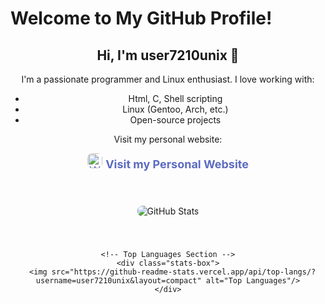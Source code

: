 # Welcome to My GitHub Profile!

<div align="center">
  <h2>Hi, I'm user7210unix 👋</h2>
  <p>I'm a passionate programmer and Linux enthusiast. I love working with:</p>
  <ul>
    <li>Html, C, Shell scripting</li>
    <li>Linux (Gentoo, Arch, etc.)</li>
    <li>Open-source projects</li>
  </ul>

  <p>Visit my personal website:</p>
  <a href="https://user7210unix.github.io/Showcase-website/" target="_blank">
    <img src="https://user7210unix.github.io/Showcase-website/favicon.ico" alt="Website Favicon" width="24" height="24" />
    <strong>Visit my Personal Website</strong>
  </a>

  <style>
    /* Center the content */
    .content-center {
      text-align: center;
      margin-top: 20px;
    }

    /* Customize the stats boxes */
    .stats-box {
      display: inline-block;
      margin: 10px;
      border-radius: 12px;
      padding: 20px;
      background-color: rgba(255, 255, 255, 0.1);
    }

    /* Add some hover effects for the link */
    a {
      color: #5c6bc0;
      text-decoration: none;
      font-size: 18px;
    }

    a:hover {
      color: #3949ab;
    }

    img {
      border-radius: 8px;
      margin-bottom: 10px;
    }
  </style>

  <div class="content-center">
    <!-- GitHub Stats Section -->
    <div class="stats-box">
      <img src="https://github-readme-stats.vercel.app/api?username=user7210unix&show_icons=true&hide_title=true&hide_border=true&count_private=true&theme=transparent" alt="GitHub Stats"/>
    </div>

    <!-- Top Languages Section -->
    <div class="stats-box">
      <img src="https://github-readme-stats.vercel.app/api/top-langs/?username=user7210unix&layout=compact" alt="Top Languages"/>
    </div>
  </div>
</div>
